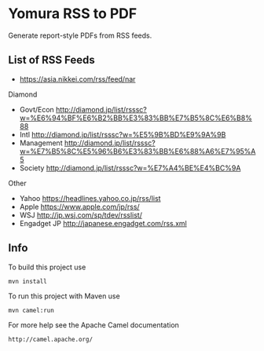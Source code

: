 Yomura RSS to PDF
=================

Generate report-style PDFs from RSS feeds.

List of RSS Feeds
-----------------

* https://asia.nikkei.com/rss/feed/nar

Diamond
* Govt/Econ http://diamond.jp/list/rsssc?w=%E6%94%BF%E6%B2%BB%E3%83%BB%E7%B5%8C%E6%B8%88
* Intl http://diamond.jp/list/rsssc?w=%E5%9B%BD%E9%9A%9B
* Management http://diamond.jp/list/rsssc?w=%E7%B5%8C%E5%96%B6%E3%83%BB%E6%88%A6%E7%95%A5
* Society http://diamond.jp/list/rsssc?w=%E7%A4%BE%E4%BC%9A

Other
* Yahoo https://headlines.yahoo.co.jp/rss/list
* Apple https://www.apple.com/jp/rss/
* WSJ http://jp.wsj.com/sp/tdev/rsslist/
* Engadget JP http://japanese.engadget.com/rss.xml


Info
----

To build this project use

    mvn install

To run this project with Maven use

    mvn camel:run

For more help see the Apache Camel documentation

    http://camel.apache.org/

